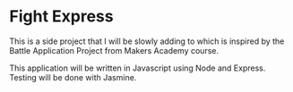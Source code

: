 # Fight Express

This is a side project that I will be slowly adding to which is inspired by
the Battle Application Project from Makers Academy course.

This application will be written in Javascript using Node and Express. Testing
will be done with Jasmine. 

